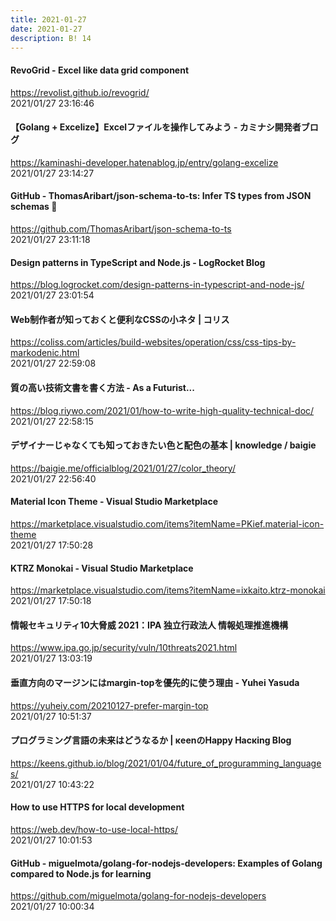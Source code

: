 ```yaml
---
title: 2021-01-27
date: 2021-01-27
description: B! 14
---
```


#### RevoGrid - Excel like data grid component
https://revolist.github.io/revogrid/<br>
2021/01/27 23:16:46<br>


#### 【Golang + Excelize】Excelファイルを操作してみよう - カミナシ開発者ブログ
https://kaminashi-developer.hatenablog.jp/entry/golang-excelize<br>
2021/01/27 23:14:27<br>


#### GitHub - ThomasAribart/json-schema-to-ts: Infer TS types from JSON schemas 📝
https://github.com/ThomasAribart/json-schema-to-ts<br>
2021/01/27 23:11:18<br>


#### Design patterns in TypeScript and Node.js - LogRocket Blog
https://blog.logrocket.com/design-patterns-in-typescript-and-node-js/<br>
2021/01/27 23:01:54<br>


#### Web制作者が知っておくと便利なCSSの小ネタ | コリス
https://coliss.com/articles/build-websites/operation/css/css-tips-by-markodenic.html<br>
2021/01/27 22:59:08<br>


#### 質の高い技術文書を書く方法 - As a Futurist...
https://blog.riywo.com/2021/01/how-to-write-high-quality-technical-doc/<br>
2021/01/27 22:58:15<br>


#### デザイナーじゃなくても知っておきたい色と配色の基本 | knowledge / baigie
https://baigie.me/officialblog/2021/01/27/color_theory/<br>
2021/01/27 22:56:40<br>


#### Material Icon Theme - Visual Studio Marketplace
https://marketplace.visualstudio.com/items?itemName=PKief.material-icon-theme<br>
2021/01/27 17:50:28<br>


#### KTRZ Monokai - Visual Studio Marketplace
https://marketplace.visualstudio.com/items?itemName=ixkaito.ktrz-monokai<br>
2021/01/27 17:50:18<br>


#### 情報セキュリティ10大脅威 2021：IPA 独立行政法人 情報処理推進機構
https://www.ipa.go.jp/security/vuln/10threats2021.html<br>
2021/01/27 13:03:19<br>


#### 垂直方向のマージンにはmargin-topを優先的に使う理由 - Yuhei Yasuda
https://yuheiy.com/20210127-prefer-margin-top<br>
2021/01/27 10:51:37<br>


#### プログラミング言語の未来はどうなるか | κeenのHappy Hacκing Blog
https://keens.github.io/blog/2021/01/04/future_of_proguramming_languages/<br>
2021/01/27 10:43:22<br>


#### How to use HTTPS for local development
https://web.dev/how-to-use-local-https/<br>
2021/01/27 10:01:53<br>


#### GitHub - miguelmota/golang-for-nodejs-developers: Examples of Golang compared to Node.js for learning
https://github.com/miguelmota/golang-for-nodejs-developers<br>
2021/01/27 10:00:34<br>


